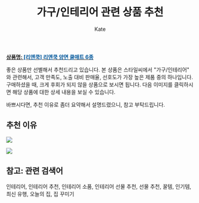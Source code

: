﻿---
layout: post
title:  "가구/인테리어 관련 상품 추천"
author: Kate
categories: [ 가구/인테리어 ]
tags: [인테리어, 인테리어 추천, 인테리어 소품, 인테리어 선물 추천, 선물 추천, 꿀템, 인기템, 최신 유행, 오늘의 집, 집 꾸미기]
image: https://www.stylec.co.kr/data/item/1626767138/thumb-7J206647KeA9_500x500.png 
description: "스타일씨에서 가구/인테리어 관련 상품으로 가장 고객 선호도가 높은 제품 중 하나입니다."
---

<a href="https://www.stylec.co.kr/shop/item.php?it_id=1626767138&cid=2373320707"><b>상품명: <font color='#01579B'>[리앤쿡] 리앤쿡 양면 쿨매트 6종</font></b></a>

좋은 상품만 선별해서 추천드리고 있습니다.
본 상품은 스타일씨에서 "가구/인테리어" 와 관련해서, 고객 만족도, 노출 대비 판매율, 선호도가 가장 높은 제품 중의 하나입니다.
구매하셨을 때, 크게 후회가 되지 않을 상품으로 보시면 됩니다. 
다음 이미지를 클릭하시면 해당 상품에 대한 상세 내용을 보실 수 있습니다.

바쁘시다면, 추천 이유로 좀더 요약해서 설명드렸으니, 참고 부탁드립니다.

## 추천 이유 

<a href="https://www.stylec.co.kr/shop/item.php?it_id=1626767138&cid=2373320707"><img src="https://www.stylec.co.kr/data/editor/2107/1028227648_1626767165.6118.jpg"></a> 

<img src="https://www.stylec.co.kr/data/editor/2010/2949861915_1603344724.3114.png">

## 참고: 관련 검색어    
인테리어, 인테리어 추천, 인테리어 소품, 인테리어 선물 추천, 선물 추천, 꿀템, 인기템, 최신 유행, 오늘의 집, 집 꾸미기